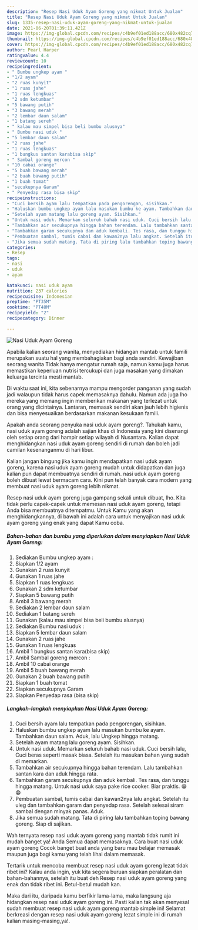 ```yaml
---
description: "Resep Nasi Uduk Ayam Goreng yang nikmat Untuk Jualan"
title: "Resep Nasi Uduk Ayam Goreng yang nikmat Untuk Jualan"
slug: 1335-resep-nasi-uduk-ayam-goreng-yang-nikmat-untuk-jualan
date: 2021-06-20T01:39:11.421Z
image: https://img-global.cpcdn.com/recipes/c4b9ef01ed188acc/680x482cq70/nasi-uduk-ayam-goreng-foto-resep-utama.jpg
thumbnail: https://img-global.cpcdn.com/recipes/c4b9ef01ed188acc/680x482cq70/nasi-uduk-ayam-goreng-foto-resep-utama.jpg
cover: https://img-global.cpcdn.com/recipes/c4b9ef01ed188acc/680x482cq70/nasi-uduk-ayam-goreng-foto-resep-utama.jpg
author: Pearl Harper
ratingvalue: 4.4
reviewcount: 10
recipeingredient:
- " Bumbu ungkep ayam "
- "1/2 ayam"
- "2 ruas kunyit"
- "1 ruas jahe"
- "1 ruas lengkuas"
- "2 sdm ketumbar"
- "5 bawang putih"
- "3 bawang merah"
- "2 lembar daun salam"
- "1 batang sereh"
- " kalau mau simpel bisa beli bumbu alusnya"
- " Bumbu nasi uduk "
- "5 lembar daun salam"
- "2 ruas jahe"
- "1 ruas lengkuas"
- "1 bungkus santan karabisa skip"
- " Sambal goreng mercon "
- "10 cabai orange"
- "5 buah bawang merah"
- "2 buah bawang putih"
- "1 buah tomat"
- "secukupnya Garam"
- " Penyedap rasa bisa skip"
recipeinstructions:
- "Cuci bersih ayam lalu tempatkan pada pengorengan, sisihkan."
- "Haluskan bumbu ungkep ayam lalu masukan bumbu ke ayam. Tambahkan daun salam. Aduk, lalu Ungkep hingga matang."
- "Setelah ayam matang lalu goreng ayam. Sisihkan."
- "Untuk nasi uduk. Memarkan seluruh bahab nasi uduk. Cuci bersih lalu, Cuci beras seperti masak biasa. Setelah itu masukan bahan yang sudah di memarkan."
- "Tambahkan air secukupnya hingga bahan terendam. Lalu tambahkan santan kara dan aduk hingga rata."
- "Tambahkan garam secukupnya dan aduk kembali. Tes rasa, dan tunggu hingga matang. Untuk nasi uduk saya pake rice cooker. Biar praktis. 😁😁"
- "Pembuatan sambal, tumis cabai dan kawan2nya lalu angkat. Setelah itu uleg dan tambahkan garam dan penyedap rasa. Setelah selesai siram sambal dengan minyak panas. Aduk."
- "Jika semua sudah matang. Tata di piring lalu tambahkan toping bawang goreng. Siap di sajikan."
categories:
- Resep
tags:
- nasi
- uduk
- ayam

katakunci: nasi uduk ayam 
nutrition: 237 calories
recipecuisine: Indonesian
preptime: "PT35M"
cooktime: "PT48M"
recipeyield: "2"
recipecategory: Dinner

---
```



![Nasi Uduk Ayam Goreng](https://img-global.cpcdn.com/recipes/c4b9ef01ed188acc/680x482cq70/nasi-uduk-ayam-goreng-foto-resep-utama.jpg)

Apabila kalian seorang wanita, menyediakan hidangan mantab untuk famili merupakan suatu hal yang membahagiakan bagi anda sendiri. Kewajiban seorang  wanita Tidak hanya mengatur rumah saja, namun kamu juga harus memastikan keperluan nutrisi tercukupi dan juga masakan yang dimakan keluarga tercinta mesti mantab.

Di waktu  saat ini, kita sebenarnya mampu mengorder panganan yang sudah jadi walaupun tidak harus capek memasaknya dahulu. Namun ada juga lho mereka yang memang ingin memberikan makanan yang terlezat untuk orang yang dicintainya. Lantaran, memasak sendiri akan jauh lebih higienis dan bisa menyesuaikan berdasarkan makanan kesukaan famili. 



Apakah anda seorang penyuka nasi uduk ayam goreng?. Tahukah kamu, nasi uduk ayam goreng adalah sajian khas di Indonesia yang kini disenangi oleh setiap orang dari hampir setiap wilayah di Nusantara. Kalian dapat menghidangkan nasi uduk ayam goreng sendiri di rumah dan boleh jadi camilan kesenanganmu di hari libur.

Kalian jangan bingung jika kamu ingin mendapatkan nasi uduk ayam goreng, karena nasi uduk ayam goreng mudah untuk didapatkan dan juga kalian pun dapat membuatnya sendiri di rumah. nasi uduk ayam goreng boleh dibuat lewat bermacam cara. Kini pun telah banyak cara modern yang membuat nasi uduk ayam goreng lebih nikmat.

Resep nasi uduk ayam goreng juga gampang sekali untuk dibuat, lho. Kita tidak perlu capek-capek untuk memesan nasi uduk ayam goreng, tetapi Anda bisa membuatnya ditempatmu. Untuk Kamu yang akan menghidangkannya, di bawah ini adalah cara untuk menyajikan nasi uduk ayam goreng yang enak yang dapat Kamu coba.

<!--inarticleads1-->

##### Bahan-bahan dan bumbu yang diperlukan dalam menyiapkan Nasi Uduk Ayam Goreng:

1. Sediakan  Bumbu ungkep ayam :
1. Siapkan 1/2 ayam
1. Gunakan 2 ruas kunyit
1. Gunakan 1 ruas jahe
1. Siapkan 1 ruas lengkuas
1. Gunakan 2 sdm ketumbar
1. Siapkan 5 bawang putih
1. Ambil 3 bawang merah
1. Sediakan 2 lembar daun salam
1. Sediakan 1 batang sereh
1. Gunakan  (kalau mau simpel bisa beli bumbu alusnya)
1. Sediakan  Bumbu nasi uduk :
1. Siapkan 5 lembar daun salam
1. Gunakan 2 ruas jahe
1. Gunakan 1 ruas lengkuas
1. Ambil 1 bungkus santan kara(bisa skip)
1. Ambil  Sambal goreng mercon :
1. Ambil 10 cabai orange
1. Ambil 5 buah bawang merah
1. Gunakan 2 buah bawang putih
1. Siapkan 1 buah tomat
1. Siapkan secukupnya Garam
1. Siapkan  Penyedap rasa (bisa skip)




<!--inarticleads2-->

##### Langkah-langkah menyiapkan Nasi Uduk Ayam Goreng:

1. Cuci bersih ayam lalu tempatkan pada pengorengan, sisihkan.
1. Haluskan bumbu ungkep ayam lalu masukan bumbu ke ayam. Tambahkan daun salam. Aduk, lalu Ungkep hingga matang.
1. Setelah ayam matang lalu goreng ayam. Sisihkan.
1. Untuk nasi uduk. Memarkan seluruh bahab nasi uduk. Cuci bersih lalu, Cuci beras seperti masak biasa. Setelah itu masukan bahan yang sudah di memarkan.
1. Tambahkan air secukupnya hingga bahan terendam. Lalu tambahkan santan kara dan aduk hingga rata.
1. Tambahkan garam secukupnya dan aduk kembali. Tes rasa, dan tunggu hingga matang. Untuk nasi uduk saya pake rice cooker. Biar praktis. 😁😁
1. Pembuatan sambal, tumis cabai dan kawan2nya lalu angkat. Setelah itu uleg dan tambahkan garam dan penyedap rasa. Setelah selesai siram sambal dengan minyak panas. Aduk.
1. Jika semua sudah matang. Tata di piring lalu tambahkan toping bawang goreng. Siap di sajikan.




Wah ternyata resep nasi uduk ayam goreng yang mantab tidak rumit ini mudah banget ya! Anda Semua dapat memasaknya. Cara buat nasi uduk ayam goreng Cocok banget buat anda yang baru mau belajar memasak maupun juga bagi kamu yang telah lihai dalam memasak.

Tertarik untuk mencoba membuat resep nasi uduk ayam goreng lezat tidak ribet ini? Kalau anda ingin, yuk kita segera buruan siapkan peralatan dan bahan-bahannya, setelah itu buat deh Resep nasi uduk ayam goreng yang enak dan tidak ribet ini. Betul-betul mudah kan. 

Maka dari itu, daripada kamu berfikir lama-lama, maka langsung aja hidangkan resep nasi uduk ayam goreng ini. Pasti kalian tak akan menyesal sudah membuat resep nasi uduk ayam goreng mantab simple ini! Selamat berkreasi dengan resep nasi uduk ayam goreng lezat simple ini di rumah kalian masing-masing,ya!.

